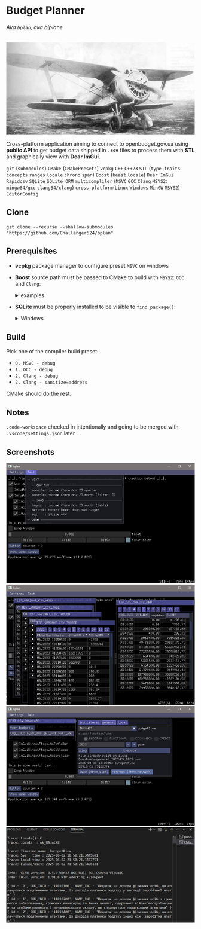 # Budget Planner

###### Aka `bplan`, aka biplane

![aircraft/biplane](docs/img/I-153TK.jpg "I-153TK")

Cross-platform application aiming to connect to openbudget.gov.ua using **public API** to get budget data shipped in **`.csv`** files to process them with **STL** and graphically view with **Dear ImGui**.

`git` (`submodules`) `CMake` (`CMakePresets`) `vcpkg` `C++` `C++23` `STL` (`type traits` `concepts` `ranges` `locale` `chrono` `span`) `Boost` (`beast` `locale`) `Dear ImGui` `Rapidcsv` `SQLite` `SQLite ORM` `multicompliler` (`MSVC` `GCC` `Clang` `MSYS2`: `mingw64/gcc` `clang64/clang`) `cross-platform`(`Linux` `Windows` `MinGW` `MSYS2`) `EditorConfig`

## Clone
``` shell
git clone --recurse --shallow-submodules "https://github.com/Challanger524/bplan"
```

## Prerequisites
- **vcpkg** package manager to configure preset `MSVC` on windows
- **Boost** source path must be passed to CMake to build with `MSYS2`: `GCC` and `Clang`:

    <details><summary>examples</summary>

    > - VS Code: `.code-workspace`: `"cmake.configureArgs":["-D_BOOST_SOURCE_DIR_=${workspaceFolder}/../boost"]`, or
    > - `-D_BOOST_SOURCE_DIR_=../boost`, or via _cahche_ file
    > - `-C cache.cmake`, file `cache.cmake` containing:
    >   - `set(_BOOST_SOURCE_DIR_ "${CMAKE_SOURCE_DIR}/../boost" CACHE STRING "path to boost source folder" FORCE)`
    </details>

- **SQLite** must be properly installed to be visible to `find_package()`:

    <details><summary>Windows</summary>

    > `lib/` and `/include` with SQLite binaries must be visible in `PATH`:
    > - Reply #3 (marked as solution) + Reply #5 from: https://discourse.cmake.org/t/correct-usage-of-findsqlite3-module-in-windows/174
    </details>

## Build
Pick one of the compiler build preset:
- `0. MSVC - debug`
- `1. GCC - debug`
- `2. Clang - debug`
- `2. Clang - sanitize=address`

CMake should do the rest.

## Notes
`.code-workspace` checked in intentionally and going to be merged with `.vscode/settings.json` later . .

## Screenshots

![](docs/img/screenshot/00.png)
![](docs/img/screenshot/01.png)
![](docs/img/screenshot/02.png)
![](docs/img/screenshot/03.png)

